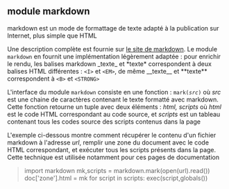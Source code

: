 module markdown
---------------

markdown est un mode de formattage de texte adapté à la publication sur Internet, plus simple que HTML

Une description complète est fournie sur [le site de markdown](http://daringfireball.net/projects/markdown/). Le module `markdown` en fournit une implémentation légèrement adaptée : pour enrichir le rendu, les balises markdown \_texte\_ et \*texte\* correspondent à deux balises HTML différentes : `<I>` et `<EM>`, de même \_\_texte\_\_ et \*\*texte\*\* correspondent à `<B>` et `<STRONG>`

L'interface du module `markdown` consiste en une fonction : <code>mark(_src_)</code> où *src* est une chaine de caractères contenant le texte formatté avec markdown. Cette fonction retourne un tuple avec deux éléments : *html, scripts* où *html* est le code HTML correspondant au code source, et *scripts* est un tableau contenant tous les codes source des scripts contenus dans la page

L'exemple ci-dessous montre comment récupérer le contenu d'un fichier markdown à l'adresse _url_, remplir une zone du document avec le code HTML correspondant, et exécuter tous les scripts présents dans la page. Cette technique est utilisée notamment pour ces pages de documentation

<blockquote>
    import markdown
    mk,scripts = markdown.mark(open(url).read())
    doc['zone'].html = mk
    for script in scripts:
        exec(script,globals())
</blockquote>
